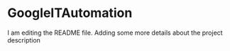 # GoogleITAutomation
I am editing the README file. Adding some more details about the project description
